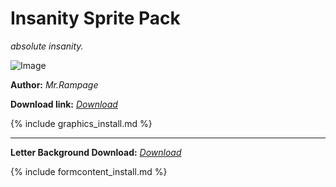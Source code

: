 # Insanity Sprite Pack
*absolute insanity.*

![Image](https://cdn.discordapp.com/attachments/702937727754043473/721343175200866304/Insane_preview.png)


**Author:** *Mr.Rampage*

**Download link:** *[Download](https://drive.google.com/file/d/1LhU0Si-Y-DNEAtr1P1vOYymNs9Dqe7ks/view?usp=sharing)*

{% include graphics_install.md %}

---

**Letter Background Download:** *[Download](https://drive.google.com/file/d/1ZyhxK78houbILi-tZVaZd71ZLbpE82if/view?usp=sharing)*

{% include formcontent_install.md %}

